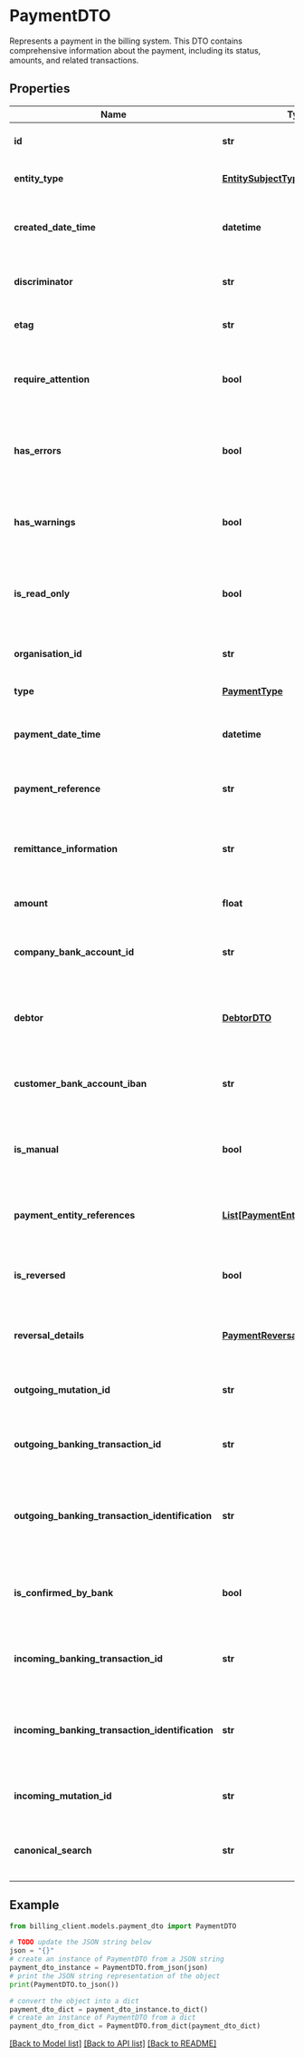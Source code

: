 # PaymentDTO

Represents a payment in the billing system.  This DTO contains comprehensive information about the payment, including its status, amounts, and related transactions.

## Properties

Name | Type | Description | Notes
------------ | ------------- | ------------- | -------------
**id** | **str** | Gets or sets the unique identifier. | [optional] 
**entity_type** | [**EntitySubjectType**](EntitySubjectType.md) | Gets or sets the type of the entity. | [optional] 
**created_date_time** | **datetime** | Gets or sets the date and time when the entity was created. | [optional] 
**discriminator** | **str** | Gets or sets the discriminator value. | [optional] 
**etag** | **str** | Gets or sets the ETag value. | [optional] 
**require_attention** | **bool** | Gets a value indicating whether the entity requires attention. | [optional] [readonly] 
**has_errors** | **bool** | Gets or sets a value indicating whether the entity has errors. | [optional] 
**has_warnings** | **bool** | Gets or sets a value indicating whether the entity has warnings. | [optional] 
**is_read_only** | **bool** | Gets or sets a value indicating whether the entity is read-only. | [optional] 
**organisation_id** | **str** | Gets or sets the organization identifier. | [optional] 
**type** | [**PaymentType**](PaymentType.md) | The type of payment. | [optional] 
**payment_date_time** | **datetime** | The date and time when the payment was made. | [optional] 
**payment_reference** | **str** | The unique reference number for the payment. | [optional] 
**remittance_information** | **str** | Additional remittance information associated with the payment. | [optional] 
**amount** | **float** | The amount of the payment. | [optional] 
**company_bank_account_id** | **str** | The unique identifier of the company bank account. | [optional] 
**debtor** | [**DebtorDTO**](DebtorDTO.md) | Information about the debtor associated with this payment. | [optional] 
**customer_bank_account_iban** | **str** | The IBAN of the customer&#39;s bank account. | [optional] 
**is_manual** | **bool** | Indicates whether this payment was manually entered. | [optional] 
**payment_entity_references** | [**List[PaymentEntityReferenceDTO]**](PaymentEntityReferenceDTO.md) | List of entity references associated with this payment. | [optional] 
**is_reversed** | **bool** | Indicates whether this payment has been reversed. | [optional] 
**reversal_details** | [**PaymentReversalDetailsDTO**](PaymentReversalDetailsDTO.md) | Details about the payment reversal, if applicable. | [optional] 
**outgoing_mutation_id** | **str** | The ID of the associated outgoing mutation. | [optional] 
**outgoing_banking_transaction_id** | **str** | The ID of the associated outgoing banking transaction. | [optional] 
**outgoing_banking_transaction_identification** | **str** | The identification of the associated outgoing banking transaction. | [optional] 
**is_confirmed_by_bank** | **bool** | Indicates whether this payment has been confirmed by the bank. | [optional] 
**incoming_banking_transaction_id** | **str** | The ID of the associated incoming banking transaction. | [optional] 
**incoming_banking_transaction_identification** | **str** | The identification of the associated incoming banking transaction. | [optional] 
**incoming_mutation_id** | **str** | The ID of the associated incoming mutation. | [optional] 
**canonical_search** | **str** | A canonical search string for this payment. | [optional] 

## Example

```python
from billing_client.models.payment_dto import PaymentDTO

# TODO update the JSON string below
json = "{}"
# create an instance of PaymentDTO from a JSON string
payment_dto_instance = PaymentDTO.from_json(json)
# print the JSON string representation of the object
print(PaymentDTO.to_json())

# convert the object into a dict
payment_dto_dict = payment_dto_instance.to_dict()
# create an instance of PaymentDTO from a dict
payment_dto_from_dict = PaymentDTO.from_dict(payment_dto_dict)
```
[[Back to Model list]](../README.md#documentation-for-models) [[Back to API list]](../README.md#documentation-for-api-endpoints) [[Back to README]](../README.md)


